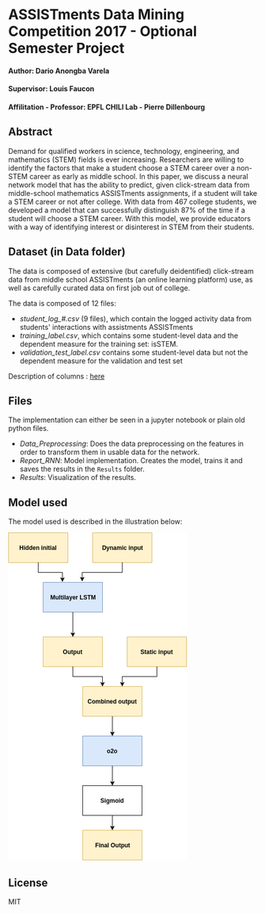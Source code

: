 # ASSISTments Data Mining Competition 2017 - Optional Semester Project

#### Author: Dario Anongba Varela
#### Supervisor: Louis Faucon
#### Affilitation - Professor: EPFL CHILI Lab - Pierre Dillenbourg

## Abstract

Demand for qualified workers in science, technology, engineering, and mathematics (STEM) fields is ever increasing. Researchers are willing to identify the factors that make a student choose a STEM career over a non-STEM career as early as middle school. In this paper, we discuss a neural network model that has the ability to predict, given click-stream data from middle-school mathematics ASSISTments assignments, if a student will take a STEM career or not after college. With data from 467 college students, we developed a model that can successfully distinguish 87% of the time if a student will choose a STEM career. With this model, we provide educators with a way of identifying interest or disinterest in STEM from their students. 

## Dataset (in Data folder)

The data is composed of extensive (but carefully deidentified) click-stream data from middle school ASSISTments (an online learning platform) use, as well as carefully curated data on first job out of college.

The data is composed of 12 files:    

- *student_log_#.csv* (9 files), which contain the logged activity data from students' interactions with assistments ASSISTments
- *training_label.csv*, which contains some student-level data and the dependent measure for the training set: isSTEM.
- *validation_test_label.csv* contains some student-level data but not the dependent measure for the validation and test set

Description of columns : [here](https://docs.google.com/spreadsheets/d/1QVUStXiRerWbH1X0P11rJ5IsuU2Xutu60D1SjpmTMlk/edit#gid=0)

## Files

The implementation can either be seen in a jupyter notebook or plain old python files.   

- *Data_Preprocessing*: Does the data preprocessing on the features in order to transform them in usable data for the network.
- *Report_RNN*: Model implementation. Creates the model, trains it and saves the results in the `Results` folder.
- *Results*: Visualization of the results.

## Model used

The model used is described in the illustration below:

![Model diagram](complete-model.png)

## License

MIT
